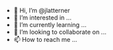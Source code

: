- 👋 Hi, I’m @jlatterner
- 👀 I’m interested in ...
- 🌱 I’m currently learning ...
- 💞️ I’m looking to collaborate on ...
- 📫 How to reach me ...

<!---
jlatterner/jlatterner is a ✨ special ✨ repository because its `README.md` (this file) appears on your GitHub profile.
You can click the Preview link to take a look at your changes.
--->
